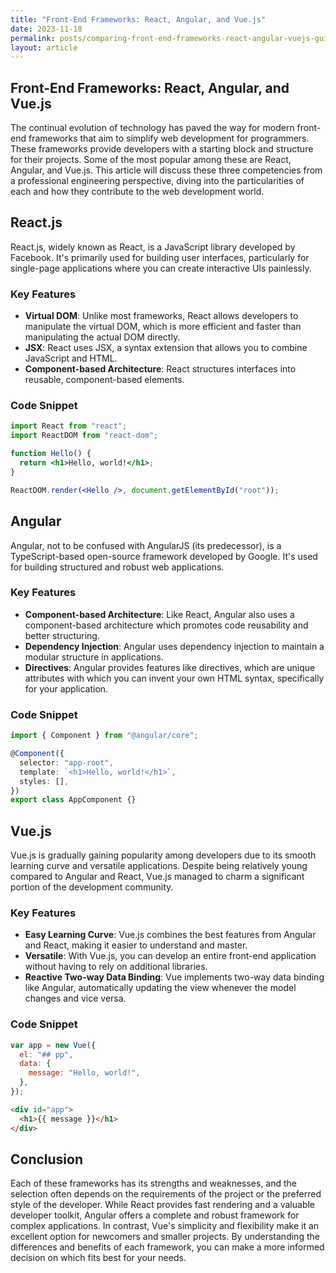 ```yaml
---
title: "Front-End Frameworks: React, Angular, and Vue.js"
date: 2023-11-18
permalink: posts/comparing-front-end-frameworks-react-angular-vuejs-guide
layout: article
---
```


## Front-End Frameworks: React, Angular, and Vue.js

The continual evolution of technology has paved the way for modern front-end frameworks that aim to simplify web development for programmers. These frameworks provide developers with a starting block and structure for their projects. Some of the most popular among these are React, Angular, and Vue.js. This article will discuss these three competencies from a professional engineering perspective, diving into the particularities of each and how they contribute to the web development world.

## React.js

React.js, widely known as React, is a JavaScript library developed by Facebook. It's primarily used for building user interfaces, particularly for single-page applications where you can create interactive UIs painlessly.

### Key Features

- **Virtual DOM**: Unlike most frameworks, React allows developers to manipulate the virtual DOM, which is more efficient and faster than manipulating the actual DOM directly.
- **JSX**: React uses JSX, a syntax extension that allows you to combine JavaScript and HTML.
- **Component-based Architecture**: React structures interfaces into reusable, component-based elements.

### Code Snippet

```jsx
import React from "react";
import ReactDOM from "react-dom";

function Hello() {
  return <h1>Hello, world!</h1>;
}

ReactDOM.render(<Hello />, document.getElementById("root"));
```

## Angular

Angular, not to be confused with AngularJS (its predecessor), is a TypeScript-based open-source framework developed by Google. It's used for building structured and robust web applications.

### Key Features

- **Component-based Architecture**: Like React, Angular also uses a component-based architecture which promotes code reusability and better structuring.
- **Dependency Injection**: Angular uses dependency injection to maintain a modular structure in applications.
- **Directives**: Angular provides features like directives, which are unique attributes with which you can invent your own HTML syntax, specifically for your application.

### Code Snippet

```ts
import { Component } from "@angular/core";

@Component({
  selector: "app-root",
  template: `<h1>Hello, world!</h1>`,
  styles: [],
})
export class AppComponent {}
```

## Vue.js

Vue.js is gradually gaining popularity among developers due to its smooth learning curve and versatile applications. Despite being relatively young compared to Angular and React, Vue.js managed to charm a significant portion of the development community.

### Key Features

- **Easy Learning Curve**: Vue.js combines the best features from Angular and React, making it easier to understand and master.
- **Versatile**: With Vue.js, you can develop an entire front-end application without having to rely on additional libraries.
- **Reactive Two-way Data Binding**: Vue implements two-way data binding like Angular, automatically updating the view whenever the model changes and vice versa.

### Code Snippet

```js
var app = new Vue({
  el: "## pp",
  data: {
    message: "Hello, world!",
  },
});
```

```html
<div id="app">
  <h1>{{ message }}</h1>
</div>
```

## Conclusion

Each of these frameworks has its strengths and weaknesses, and the selection often depends on the requirements of the project or the preferred style of the developer. While React provides fast rendering and a valuable developer toolkit, Angular offers a complete and robust framework for complex applications. In contrast, Vue's simplicity and flexibility make it an excellent option for newcomers and smaller projects. By understanding the differences and benefits of each framework, you can make a more informed decision on which fits best for your needs.
